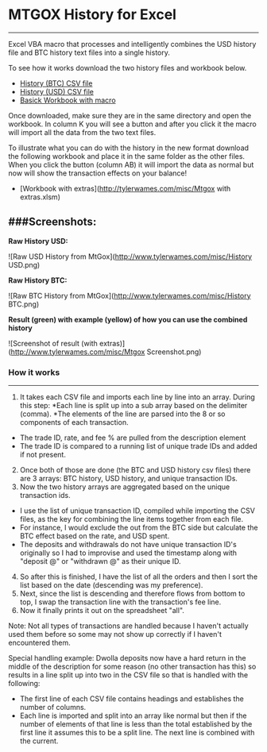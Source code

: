 MTGOX History for Excel 
=====
-----

Excel VBA macro that processes and intelligently combines the USD history file and BTC history text files into a single history.

To see how it works download the two history files and workbook below.
* [History (BTC) CSV file](http://tylerwames.com/misc/history_BTC.csv)
* [History (USD) CSV file](http://tylerwames.com/misc/history_BTC.csv)
* [Basick Workbook with macro](http://tylerwames.com/misc/Mtgox.xlsm)

Once downloaded, make sure they are in the same directory and open the workbook.  In column K you will see a button and after you click it the macro will import all the data from the two text files.

To illustrate what you can do with the history in the new format download the following workbook and place it in the same folder as the other files.  When you click the button (column AB) it will import the data as normal but now will show the transaction effects on your balance!

* [Workbook with extras](http://tylerwames.com/misc/Mtgox with extras.xlsm)

###Screenshots:
-------

**Raw History USD:**

![Raw USD History from MtGox](http://www.tylerwames.com/misc/History USD.png)


**Raw History BTC:**

![Raw BTC History from MtGox](http://www.tylerwames.com/misc/History BTC.png)


**Result (green) with example (yellow) of how you can use the combined history**

![Screenshot of result (with extras)](http://www.tylerwames.com/misc/Mtgox Screenshot.png)

### How it works ###
-----

1. It takes each CSV file and imports each line by line into an array. During this step:
*Each line is split up into a sub array based on the delimiter (comma).
*The elements of the line are parsed into the 8 or so components of each transaction.
* The trade ID, rate, and fee % are pulled from the description element
* The trade ID is compared to a running list of unique trade IDs and added if not present.
2. Once both of those are done (the BTC and USD history csv files) there are 3 arrays: BTC history, USD history, and unique transaction IDs.
3. Now the two history arrays are aggregated based on the unique transaction ids.
* I use the list of unique transaction ID, compiled while importing the CSV files, as the key for combining the line items together from each file.
* For instance, I would exclude the out from the BTC side but calculate the BTC effect based on the rate, and USD spent.
* The deposits and withdrawals do not have unique transaction ID's originally so I had to improvise and used the timestamp along with "deposit @" or "withdrawn @" as their unique ID.
4. So after this is finished, I have the list of all the orders and then I sort the list based on the date (descending was my preference).
5. Next, since the list is descending and therefore flows from bottom to top, I swap the transaction line with the transaction's fee line.
6. Now it finally prints it out on the spreadsheet "all".

Note: Not all types of transactions are handled because I haven't actually used them before so some may not show up correctly if I haven't encountered them.

Special handling example: Dwolla deposits now have a hard return in the middle of the description for some reason (no other transaction has this) so results in a line split up into two in the CSV file so that is handled with the following:
* The first line of each CSV file contains headings and establishes the number of columns.
* Each line is imported and split into an array like normal but then if the number of elements of that line is less than the total established by the first line it assumes this to be a split line. The next line is combined with the current.
